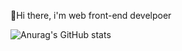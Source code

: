  👋Hi there, i'm web front-end develpoer

![Anurag's GitHub stats](https://github-readme-stats.vercel.app/api?username=hunhunseunghun&show_icons=true&theme=github_dark&count_private=true)

<!--
**hunhunseunghun/hunhunseunghun** is a ✨ _special_ ✨ repository because its `README.md` (this file) appears on your GitHub profile.

Here are some ideas to get you started:

- 🔭 I’m currently working on ...
- 🌱 I’m currently learning ...
- 👯 I’m looking to collaborate on ...
- 🤔 I’m looking for help with ...
- 💬 Ask me about ...
- 📫 How to reach me: ...
- 😄 Pronouns: ...
- ⚡ Fun fact: ...
-->

